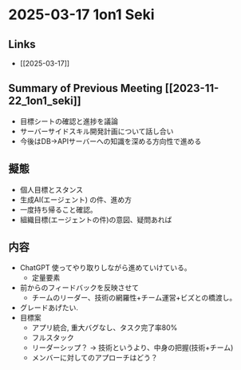 # 2025-03-17 1on1 Seki

## Links

- [[2025-03-17]]

## Summary of Previous Meeting [[2023-11-22_1on1_seki]]

- 目標シートの確認と進捗を議論
- サーバーサイドスキル開発計画について話し合い
- 今後はDB→APIサーバーへの知識を深める方向性で進める

## 擬態

- 個人目標とスタンス
- 生成AI(エージェント) の件、進め方
- 一度持ち帰ること確認。
- 組織目標(エージェントの件)の意図、疑問あれば

## 内容

- ChatGPT 使ってやり取りしながら進めていけている。
	- 定量要素
- 前からのフィードバックを反映させて
	- チームのリーダー、技術の網羅性+チーム運営+ビズとの橋渡し。
- グレードあげたい.
- 目標案
	- アプリ統合, 重大バグなし、タスク完了率80%
	- フルスタック
	- リーダーシップ？ -> 技術というより、中身の把握(技術+チーム)
	- メンバーに対してのアプローチはどう？

